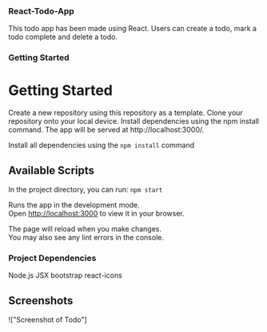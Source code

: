 ### React-Todo-App

This todo app has been made using React. Users can create a todo, mark a todo complete and delete a todo.

### Getting Started

# Getting Started

Create a new repository using this repository as a template. Clone your repository onto your local device. Install dependencies using the npm install command. The app will be served at http://localhost:3000/.

Install all dependencies using the `npm install` command

## Available Scripts

In the project directory, you can run: `npm start`

Runs the app in the development mode.\
Open [http://localhost:3000](http://localhost:3000) to view it in your browser.

The page will reload when you make changes.\
You may also see any lint errors in the console.

### Project Dependencies

Node.js
JSX
bootstrap
react-icons

## Screenshots

!["Screenshot of Todo"]
